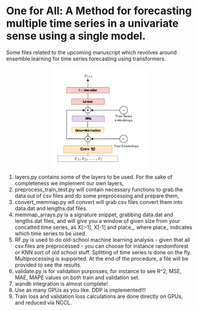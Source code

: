 # One for All: A Method for forecasting multiple time series in a univariate sense using a single model.
Some files related to the upcoming manuscript which revolves around ensemble learning for time series forecasting using transformers.

<p align="center">

<img src="assets/one_for_all.jpg" width="256" class="center"/>

</p>

1) layers.py contains some of the layers to be used. For the sake of completeness we implement our own layers,
2) preprocess_train_test.py will contain necessary functions to grab the data out of csv files and do some preprocessing and prepare them,
3) convert_memmap.py wll convert will grab csv files convert them into data.dat and lengths.dat files.
4) memmap_arrays.py is a signature snippet, grabbing data.dat and lengths.dat files, and will give you a window of given size from your concatted time series, as X[:-1], X[-1] and place_, where place_ indicates which time series to be used.
5) RF.py is used to do old-school machine learning analysis -  given that all csv.files are preprocessed - you can choose for instance randomforest or KNN sort of old school stuff. Splitting of time series is done on the fly. Multiprocessing is supported. At the end of the procedure, a file will be provided to see the results.
6) validate.py is for validation purposses, for instance to see R^2, MSE, MAE, MAPE values on both train and validation set. 
7) wandb integration is almost complete!
8) Use as many GPUs as you like. DDP is implemented!!!
9) Train loss and validation loss calculations are done directly on GPUs, and reduced via NCCL.


  
